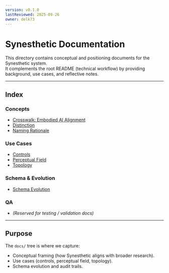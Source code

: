 ```yaml
---
version: v0.1.0
lastReviewed: 2025-09-26
owner: delk73
---
```


# Synesthetic Documentation

This directory contains conceptual and positioning documents for the Synesthetic system.  
It complements the root README (technical workflow) by providing background, use cases, and reflective notes.

---

## Index

### Concepts
- [Crosswalk: Embodied AI Alignment](concepts/crosswalk_embodied_ai.md)  
- [Distinction](concepts/distinction.md)  
- [Naming Rationale](concepts/naming.md)  

### Use Cases
- [Controls](use_cases/controls.md)  
- [Perceptual Field](use_cases/perceptual_field.md)  
- [Topology](use_cases/topology.md)  

### Schema & Evolution
- [Schema Evolution](schema_evolution.md)  

### QA
- *(Reserved for testing / validation docs)*

---

## Purpose

The `docs/` tree is where we capture:  
- Conceptual framing (how Synesthetic aligns with broader research).  
- Use cases (controls, perceptual field, topology).  
- Schema evolution and audit trails.